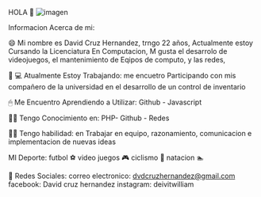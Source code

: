 HOLA 👋
![imagen](https://user-images.githubusercontent.com/77642460/151723454-771c7aa0-b8f3-4ce5-8851-b08a9cadbe46.png)


Informacion Acerca de mi:

😄 Mi nombre es David Cruz Hernandez, trngo 22 años, Actualmente estoy Cursando la Licenciatura En Computacion, M gusta el desarrolo de videojuegos, el mantenimiento de Eqipos de computo, y las redes,

🧗 💻 Atualmente Estoy Trabajando:
me encuetro Participando con mis compañero de la universidad en el desarrollo de un control de inventario

🖱 Me Encuentro Aprendiendo a Utilizar:
Github - Javascript

🕵️‍♂️ Tengo Conocimiento en:
PHP- Github - Redes

🤸‍♂️ Tengo habilidad: 
en Trabajar en equipo, razonamiento, comunicacion e implementacion de nuevas ideas

MI Deporte:
futbol ⚽
video juegos 🎮
ciclismo 🚴‍ 
natacion 🏊

 📲 Redes Sociales:
correo electronico: dvdcruzhernandez@gmail.com
facebook: David cruz hernandez
instagram: deivitwilliam
